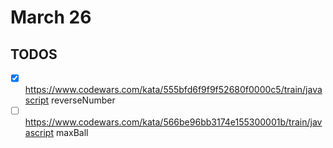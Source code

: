 # March 26

## TODOS

- [x] <https://www.codewars.com/kata/555bfd6f9f9f52680f0000c5/train/javascript> reverseNumber
- [ ] <https://www.codewars.com/kata/566be96bb3174e155300001b/train/javascript> maxBall
